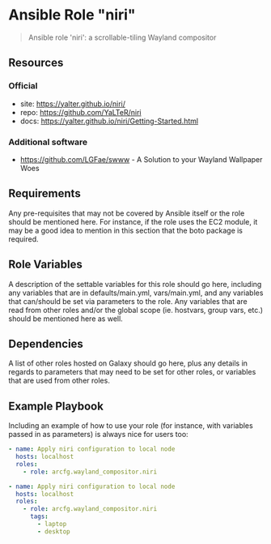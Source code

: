# Ansible Role "niri"

> Ansible role 'niri': a scrollable-tiling Wayland compositor

## Resources

### Official

- site: https://yalter.github.io/niri/
- repo: https://github.com/YaLTeR/niri
- docs: https://yalter.github.io/niri/Getting-Started.html

### Additional software

- https://github.com/LGFae/swww - A Solution to your Wayland Wallpaper Woes

## Requirements

Any pre-requisites that may not be covered by Ansible itself or the role should be mentioned here. For instance, if the
role uses the EC2 module, it may be a good idea to mention in this section that the boto package is required.

## Role Variables

A description of the settable variables for this role should go here, including any variables that are in
defaults/main.yml, vars/main.yml, and any variables that can/should be set via parameters to the role. Any variables
that are read from other roles and/or the global scope (ie. hostvars, group vars, etc.) should be mentioned here as
well.

## Dependencies

A list of other roles hosted on Galaxy should go here, plus any details in regards to parameters that may need to be set
for other roles, or variables that are used from other roles.

## Example Playbook

Including an example of how to use your role (for instance, with variables passed in as parameters) is always nice for
users too:

```yaml
- name: Apply niri configuration to local node
  hosts: localhost
  roles:
    - role: arcfg.wayland_compositor.niri
```

```yaml
- name: Apply niri configuration to local node
  hosts: localhost
  roles:
    - role: arcfg.wayland_compositor.niri
      tags:
        - laptop
        - desktop
```
